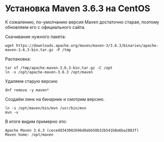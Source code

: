 # Установка Maven 3.6.3 на CentOS

К сожалению, по-умолчанию версия Maven достаточно старая, поэтому обновляем его с официального сайта.

Скачивание нужного пакета:
```
wget https://downloads.apache.org/maven/maven-3/3.6.3/binaries/apache-maven-3.6.3-bin.tar.gz -P /tmp
```

Распаковка:
```
tar xf /tmp/apache-maven-3.6.3-bin.tar.gz -C /opt
ln -s /opt/apache-maven-3.6.3 /opt/maven
```

Удаляем старую версию
```
dnf remove -y maven*
```

Создаём линк на бинарник и смотрим версию.
```
ln -s /opt/maven/bin/mvn /usr/bin/mvn
mvn -v
```

В итоге видим примерно это:
```
Apache Maven 3.6.3 (cecedd343002696d0abb50b32b541b8a6ba2883f)
Maven home: /opt/maven
```
